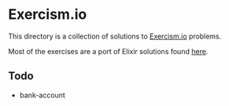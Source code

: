 # Exercism.io
This directory is a collection of solutions to [Exercism.io](http://exercism.io/) problems.

Most of the exercises are a port of Elixir solutions found [here](https://github.com/duff/exercism-elixir).

## Todo
* bank-account
